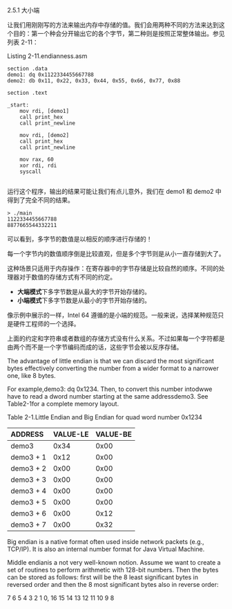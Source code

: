 2.5.1 大小端

  
让我们用刚刚写的方法来输出内存中存储的值。我们会用两种不同的方法来达到这个目的：第一个种会分开输出它的各个字节，第二种则是按照正常整体输出。参见列表 2-11：

Listing 2-11.endianness.asm

```
section .data
demo1: dq 0x1122334455667788
demo2: db 0x11, 0x22, 0x33, 0x44, 0x55, 0x66, 0x77, 0x88

section .text

_start:
    mov rdi, [demo1]
    call print_hex
    call print_newline
    
    mov rdi, [demo2]
    call print_hex
    call print_newline
    
    mov rax, 60
    xor rdi, rdi
    syscall
    
```

运行这个程序，输出的结果可能让我们有点儿意外，我们在 demo1 和 demo2 中得到了完全不同的结果。

```
> ./main
1122334455667788
8877665544332211
```

可以看到，多字节的数值是以相反的顺序进行存储的！

每一个字节内的数值顺序倒是比较直观，但是多个字节则是从小一直存储到大了。

这种场景只适用于内存操作：在寄存器中的字节存储是比较自然的顺序。不同的处理器对于数值的存储方式有不同的约定。

* **大端模式**下多字节数是从最大的字节开始存储的。
* **小端模式**下多字节数是从最小的字节开始存储的。

像示例中展示的一样，Intel 64 遵循的是小端的规范。一般来说，选择某种规范只是硬件工程师的一个选择。

上面的约定和字符串或者数组的存储方式没有什么关系。不过如果每一个字符都是由两个而不是一个字节编码而成的话，这些字节会被以反序存储。



The advantage of little endian is that we can discard the most significant bytes effectively converting the number from a wider format to a narrower one, like 8 bytes.

For example,demo3: dq 0x1234. Then, to convert this number intodwwe have to read a dword number starting at the same addressdemo3. See Table2-1for a complete memory layout.

Table 2-1.Little Endian and Big Endian for quad word number 0x1234

| ADDRESS | VALUE-LE | VALUE-BE |
| :--- | :--- | :--- |
| demo3 | 0x34 | 0x00 |
| demo3 + 1 | 0x12 | 0x00 |
| demo3 + 2 | 0x00 | 0x00 |
| demo3 + 3 | 0x00 | 0x00 |
| demo3 + 4 | 0x00 | 0x00 |
| demo3 + 5 | 0x00 | 0x00 |
| demo3 + 6 | 0x00 | 0x12 |
| demo3 + 7 | 0x00 | 0x32 |

Big endian is a native format often used inside network packets \(e.g., TCP/IP\). It is also an internal number format for Java Virtual Machine.

Middle endianis a not very well-known notion. Assume we want to create a set of routines to perform arithmetic with 128-bit numbers. Then the bytes can be stored as follows: first will be the 8 least significant bytes in reversed order and then the 8 most significant bytes also in reverse order:

7 6 5 4 3 2 1 0, 16 15 14 13 12 11 10 9 8











